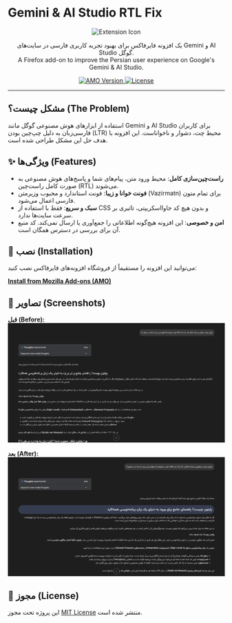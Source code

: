 # Gemini & AI Studio RTL Fix

<p align="center">
  <img src="https://raw.githubusercontent.com/YOUR_USERNAME/YOUR_REPO_NAME/main/icons/icon-128.png" alt="Extension Icon" width="128">
</p>

<p align="center">
  یک افزونه فایرفاکس برای بهبود تجربه کاربری فارسی در سایت‌های Gemini و AI Studio گوگل.
  <br>
  A Firefox add-on to improve the Persian user experience on Google's Gemini & AI Studio.
</p>

<p align="center">
  <a href="https://addons.mozilla.org/en-US/firefox/addon/gemini-ai-studio-rtl-fix/">
    <img src="https://img.shields.io/amo/v/gemini-ai-studio-rtl-fix.svg?style=for-the-badge" alt="AMO Version">
  </a>
  <a href="https://github.com/YOUR_USERNAME/YOUR_REPO_NAME/blob/main/LICENSE">
    <img src="https://img.shields.io/github/license/YOUR_USERNAME/YOUR_REPO_NAME.svg?style=for-the-badge" alt="License">
  </a>
</p>

---

## مشکل چیست؟ (The Problem)

استفاده از ابزارهای هوش مصنوعی گوگل مانند Gemini و AI Studio برای کاربران فارسی‌زبان به دلیل چپ‌چین بودن (LTR) محیط چت، دشوار و ناخواناست. این افزونه با هدف حل این مشکل طراحی شده است.

## ✨ ویژگی‌ها (Features)

*   **راست‌چین‌سازی کامل**: محیط ورود متن، پیام‌های شما و پاسخ‌های هوش مصنوعی به صورت کامل راست‌چین (RTL) می‌شوند.
*   **فونت خوانا و زیبا**: فونت استاندارد و محبوب وزیرمتن (Vazirmatn) برای تمام متون فارسی اعمال می‌شود.
*   **سبک و سریع**: فقط با استفاده از CSS و بدون هیچ کد جاوااسکریپتی، تاثیری بر سرعت سایت‌ها ندارد.
*   **امن و خصوصی**: این افزونه هیچ‌گونه اطلاعاتی را جمع‌آوری یا ارسال نمی‌کند. کد منبع آن برای بررسی در دسترس همگان است.

## 🚀 نصب (Installation)

می‌توانید این افزونه را مستقیماً از فروشگاه افزونه‌های فایرفاکس نصب کنید:

**[Install from Mozilla Add-ons (AMO)](https://addons.mozilla.org/en-US/firefox/addon/gemini-ai-studio-rtl-fix/)**

## 📸 تصاویر (Screenshots)

**قبل (Before):**
![Before Screenshot](before-screenshot.png)

**بعد (After):**
![After Screenshot](after-screenshot.png)

## 📜 مجوز (License)

این پروژه تحت مجوز [MIT License](LICENSE) منتشر شده است.
